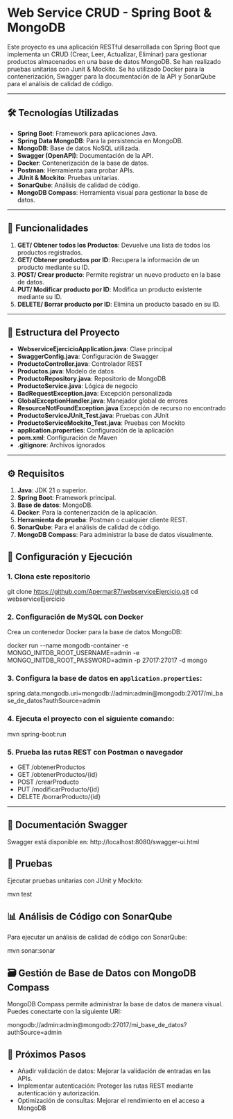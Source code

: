 # Web Service CRUD - Spring Boot & MongoDB

Este proyecto es una aplicación RESTful desarrollada con Spring Boot que implementa un CRUD (Crear, Leer, Actualizar, Eliminar) para gestionar productos almacenados en una base de datos MongoDB. Se han realizado pruebas unitarias con Junit & Mockito. Se ha utilizado Docker para la contenerización, Swagger para la documentación de la API y SonarQube para el análisis de calidad de código.

---

## 🛠️ Tecnologías Utilizadas
- **Spring Boot**: Framework para aplicaciones Java.
- **Spring Data MongoDB**: Para la persistencia en MongoDB.
- **MongoDB**: Base de datos NoSQL utilizada.
- **Swagger (OpenAPI)**: Documentación de la API.
- **Docker**: Contenerización de la base de datos.
- **Postman**: Herramienta para probar APIs.
- **JUnit & Mockito**: Pruebas unitarias.
- **SonarQube**: Análisis de calidad de código.
- **MongoDB Compass**: Herramienta visual para gestionar la base de datos.

---

## 🚀 Funcionalidades
1. **GET/ Obtener todos los Productos**: Devuelve una lista de todos los productos registrados.
2. **GET/ Obtener productos por ID**: Recupera la información de un producto mediante su ID.
3. **POST/ Crear producto**: Permite registrar un nuevo producto en la base de datos.
4. **PUT/ Modificar producto por ID**: Modifica un producto existente mediante su ID.
5. **DELETE/ Borrar producto por ID**: Elimina un producto basado en su ID.

---

## 📂 Estructura del Proyecto

- **WebserviceEjercicioApplication.java**: Clase principal
- **SwaggerConfig.java**: Configuración de Swagger
- **ProductoController.java**: Controlador REST
- **Productos.java**: Modelo de datos
- **ProductoRepository.java**: Repositorio de MongoDB
- **ProductoService.java**: Lógica de negocio
- **BadRequestException.java**: Excepción personalizada
- **GlobalExceptionHandler.java**: Manejador global de errores
- **ResourceNotFoundException.java** Excepción de recurso no encontrado
- **ProductoServiceJUnit_Test.java**: Pruebas con JUnit
- **ProductoServiceMockito_Test.java**: Pruebas con Mockito
- **application.properties**: Configuración de la aplicación
- **pom.xml**: Configuración de Maven
- **.gitignore**: Archivos ignorados

---

## ⚙️ Requisitos
1. **Java**: JDK 21 o superior.
2. **Spring Boot**: Framework principal.
3. **Base de datos**: MongoDB.
4. **Docker**: Para la contenerización de la aplicación.
5. **Herramienta de prueba**: Postman o cualquier cliente REST.
6. **SonarQube**: Para el análisis de calidad de código.
7. **MongoDB Compass**: Para administrar la base de datos visualmente.

## 🔧 Configuración y Ejecución

### 1. Clona este repositorio
git clone https://github.com/Apermar87/webserviceEjercicio.git
cd webserviceEjercicio

### 2. Configuración de MySQL con Docker
Crea un contenedor Docker para la base de datos MongoDB:

docker run --name mongodb-container -e MONGO_INITDB_ROOT_USERNAME=admin -e MONGO_INITDB_ROOT_PASSWORD=admin -p 27017:27017 -d mongo

### 3. Configura la base de datos en `application.properties`:
spring.data.mongodb.uri=mongodb://admin:admin@mongodb:27017/mi_base_de_datos?authSource=admin

### 4. Ejecuta el proyecto con el siguiente comando:
mvn spring-boot:run

### 5. Prueba las rutas REST con Postman o navegador
- GET /obtenerProductos
- GET /obtenerProductos/{id}
- POST /crearProducto
- PUT /modificarProducto/{id}
- DELETE /borrarProducto/{id}

---

## 📝 Documentación Swagger
Swagger está disponible en:
http://localhost:8080/swagger-ui.html

## 🧪 Pruebas
Ejecutar pruebas unitarias con JUnit y Mockito:

mvn test

## 📊 Análisis de Código con SonarQube
Para ejecutar un análisis de calidad de código con SonarQube:

mvn sonar:sonar

## 🗃️ Gestión de Base de Datos con MongoDB Compass
MongoDB Compass permite administrar la base de datos de manera visual. Puedes conectarte con la siguiente URI:

mongodb://admin:admin@mongodb:27017/mi_base_de_datos?authSource=admin

## 🌟 Próximos Pasos
- Añadir validación de datos: Mejorar la validación de entradas en las APIs.
- Implementar autenticación: Proteger las rutas REST mediante autenticación y autorización.
- Optimización de consultas: Mejorar el rendimiento en el acceso a MongoDB
